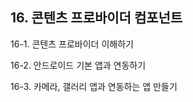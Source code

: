 ## 16. 콘텐츠 프로바이더 컴포넌트 


16-1. 콘텐츠 프로바이더 이해하기 

16-2. 안드로이드 기본 앱과 연동하기 

16-3. 카메라, 갤러리 앱과 연동하는 앱 만들기 
